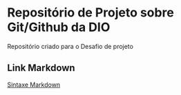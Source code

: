 # Repositório de Projeto sobre Git/Github da DIO
Repositório criado para o Desafio de projeto

## Link Markdown
[Sintaxe Markdown](https://www.markdownguide.org/basic-syntax/)
